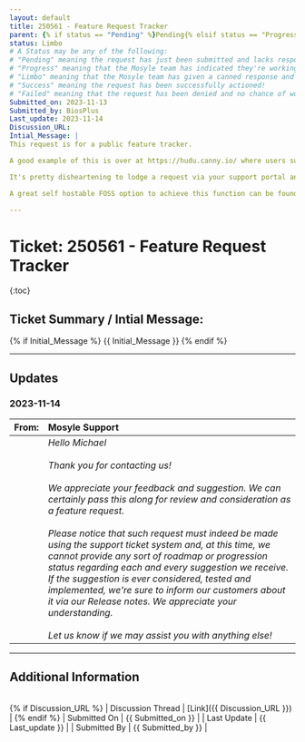 ```yaml
---
layout: default
title: 250561 - Feature Request Tracker
parent: {% if status == "Pending" %}Pending{% elsif status == "Progress" %}Progress{% elsif status == "Limbo" %}Limbo{% elsif status == "Success" %}Success{% elsif status == "Failed" %}Failed{% endif %}
status: Limbo
# A Status may be any of the following:
# "Pending" meaning the request has just been submitted and lacks response.
# "Progress" meaning that the Mosyle team has indicated they're working on it.
# "Limbo" meaning that the Mosyle team has given a canned response and the request has been closed without much of a followup.
# "Success" meaning the request has been successfully actioned!
# "Failed" meaning that the request has been denied and no chance of working on it 😔
Submitted_on: 2023-11-13
Submitted_by: BiosPlus
Last_update: 2023-11-14
Discussion_URL:
Intial_Message: |
This request is for a public feature tracker.

A good example of this is over at https://hudu.canny.io/ where users submit requests and the Hudu team assesses viability + gives status updates on implementation.

It's pretty disheartening to lodge a request via your support portal and for the tickets to be closed with a "This has been sent to our product team" message in response, but with no tracking for decision made or progress on the matter. Especially so considering competitors have their own semi-private feature trackers.

A great self hostable FOSS option to achieve this function can be found here https://github.com/logchimp/logchimp'

---
```


# Ticket: 250561 - Feature Request Tracker

{:toc}

## Ticket Summary / Intial Message:
<!-- 
If there is code involved, use code blocks such as: 
```
Your code here
```
-->

{% if Initial_Message %}
{{ Initial_Message }}
{% endif %}

---

## Updates

<!-- 
Please do descending order for recency, oldest -> most recent
Replace line breaks with <br><br> tags

Quick template"

### Date YYYY-MM-DD

|From: | Mosyle Support |
|:---|:---|
|| *Paragraph 1<br><br>Paragraph 2<br><br>Paragraph 3<br><br>.* |

-->

### 2023-11-14

|From: | Mosyle Support |
|:---|:---|
|| *Hello Michael<br><br>Thank you for contacting us!<br><br>We appreciate your feedback and suggestion. We can certainly pass this along for review and consideration as a feature request.<br><br>Please notice that such request must indeed be made using the support ticket system and, at this time, we cannot provide any sort of roadmap or progression status regarding each and every suggestion we receive. If the suggestion is ever considered, tested and implemented, we're sure to inform our customers about it via our Release notes. We appreciate your understanding.<br><br>Let us know if we may assist you with anything else!* |

---

## Additional Information
|||
|:---|:---|
{% if Discussion_URL %}
| Discussion Thread | [Link]({{ Discussion_URL }}) |
{% endif %}
| Submitted On | {{ Submitted_on }} |
| Last Update | {{ Last_update }} |
| Submitted By | {{ Submitted_by }} |